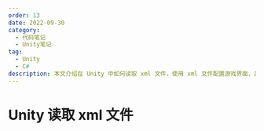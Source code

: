 ```yaml
---
order: 13
date: 2022-09-30
category:
  - 代码笔记
  - Unity笔记
tag:
  - Unity
  - C#
description: 本文介绍在 Unity 中如何读取 xml 文件，使用 xml 文件配置游戏界面，并使用 xml 持久化存储数据。
---
```


# Unity 读取 xml 文件
